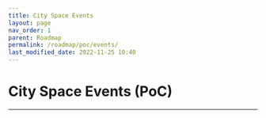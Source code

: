 ```yaml
---
title: City Space Events
layout: page
nav_order: 1
parent: Roadmap
permalink: /roadmap/poc/events/
last_modified_date: 2022-11-25 10:40
---
```


# City Space Events (PoC)

----------------

